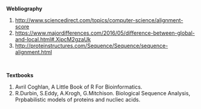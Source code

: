 **Webliography**
1.	http://www.sciencedirect.com/topics/computer-science/alignment-score
2.	https://www.majordifferences.com/2016/05/difference-between-global-and-local.html#.XjpcM2gzaUk
3.	http://proteinstructures.com/Sequence/Sequence/sequence-alignment.html


&nbsp;

**Textbooks**
1.	Avril Coghlan, A Little Book of R For Bioinformatics.
2.	R.Durbin, S.Eddy, A.Krogh, G.Mitchison. Biological Sequence Analysis, Prpbabilistic models of proteins and nucliec acids.